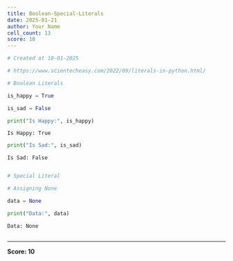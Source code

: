 ```yaml
---
title: Boolean-Special-Literals
date: 2025-01-21
author: Your Name
cell_count: 13
score: 10
---
```


```python
# Created at 10-01-2025
```


```python
# https://www.scientecheasy.com/2022/09/literals-in-python.html/
```


```python
# Boolean Literals
```


```python
is_happy = True
```


```python
is_sad = False
```


```python
print("Is Happy:", is_happy)
```

    Is Happy: True



```python
print("Is Sad:", is_sad)
```

    Is Sad: False



```python

```


```python
# Special Literal
```


```python
# Assigning None
```


```python
data = None
```


```python
print("Data:", data)
```

    Data: None



```python

```


---
**Score: 10**
